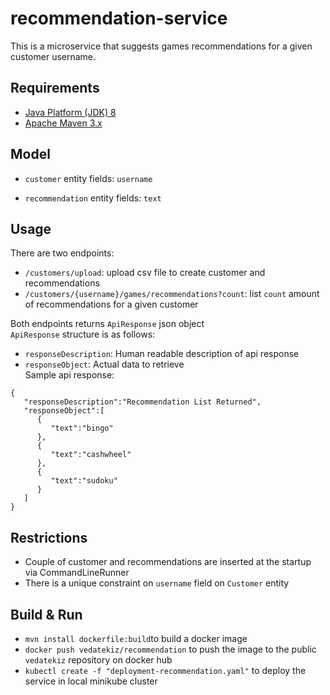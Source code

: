 # recommendation-service
This is a microservice that suggests games recommendations for a given customer username. 

Requirements
------------
* [Java Platform (JDK) 8](http://www.oracle.com/technetwork/java/javase/downloads/index.html)
* [Apache Maven 3.x](http://maven.apache.org/)

Model
------------
* `customer` entity fields:
  `username` 
   
* `recommendation` entity fields:
   `text`

 Usage 
-----------
There are two endpoints:   <br>
* `/customers/upload`: upload csv file to create customer and recommendations
* `/customers/{username}/games/recommendations?count`: list `count` amount of recommendations for a given customer 

Both endpoints returns `ApiResponse` json object <br>
`ApiResponse` structure is as follows:
* `responseDescription`: Human readable description of api response
* `responseObject`: Actual data to retrieve  <br>
Sample api response:
```json{
{  
   "responseDescription":"Recommendation List Returned",
   "responseObject":[  
      {  
         "text":"bingo"
      },
      {  
         "text":"cashwheel"
      },
      {  
         "text":"sudoku"
      }
   ]
}
````

Restrictions
-----------
* Couple of customer and recommendations are inserted at the startup via CommandLineRunner 
* There is a unique constraint on `username` field on `Customer` entity

Build & Run
-----------
* `mvn install dockerfile:build`to build a docker image
* `docker push vedatekiz/recommendation` to push the image to the public `vedatekiz` repository on docker hub
* `kubectl create -f "deployment-recommendation.yaml"` to deploy the service in local minikube cluster


